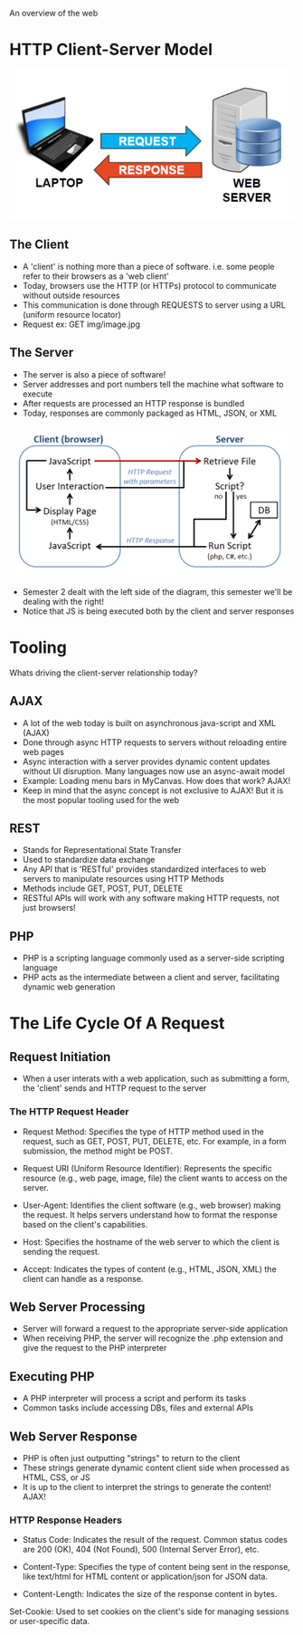 An overview of the web
# HTTP Client-Server Model
![client-server.png](client-server.png)
## The Client
- A 'client' is nothing more than a piece of software. i.e. some people refer to their browsers as a 'web client'
- Today, browsers use the HTTP (or HTTPs) protocol to communicate without outside resources
- This communication is done through REQUESTS to server using a URL (uniform resource locator)
- Request ex: GET img/image.jpg

## The Server
- The server is also a piece of software!
- Server addresses and port numbers tell the machine what software to execute
- After requests are processed an HTTP response is bundled
- Today, responses are commonly packaged as HTML, JSON, or XML

![client-server2.png](client-server2.png)

- Semester 2 dealt with the left side of the diagram, this semester we'll be dealing with the right!
- Notice that JS is being executed both by the client and server responses
#  Tooling
Whats driving the client-server relationship today?
## AJAX

- A lot of the web today is built on asynchronous java-script and XML (AJAX)
- Done through async HTTP requests to servers without reloading entire web pages
- Async interaction with a server provides dynamic content updates without UI disruption. Many languages now use an async-await model 
- Example: Loading menu bars in MyCanvas. How does that work? AJAX! 
- Keep in mind that the async concept is not exclusive to AJAX! But it is the most popular tooling used for the web

## REST
- Stands for Representational State Transfer
- Used to standardize data exchange
- Any API that is 'RESTful' provides standardized interfaces to web servers to manipulate resources using HTTP Methods
- Methods include GET, POST, PUT, DELETE
- RESTful APIs will work with any software making HTTP requests, not just browsers!

## PHP
- PHP is a scripting language commonly used as a server-side scripting language
- PHP acts as the intermediate between a client and server, facilitating dynamic web generation 

# The Life Cycle Of A Request

## Request Initiation

- When a user interats with a web application, such as submitting a form, the 'client' sends and HTTP request to the server
### The HTTP Request Header

- Request Method: Specifies the type of HTTP method used in the request, such as GET, POST, PUT, DELETE, etc. For example, in a form submission, the method might be POST.

 - Request URI (Uniform Resource Identifier): Represents the specific resource (e.g., web page, image, file) the client wants to access on the server.

- User-Agent: Identifies the client software (e.g., web browser) making the request. It helps servers understand how to format the response based on the client's capabilities.

- Host: Specifies the hostname of the web server to which the client is sending the request.

- Accept: Indicates the types of content (e.g., HTML, JSON, XML) the client can handle as a response.

## Web Server Processing

- Server will forward a request to the appropriate server-side application
- When receiving PHP, the server will recognize the .php extension and give the request to the PHP interpreter

## Executing PHP 

- A PHP interpreter will process a script and perform its tasks
- Common tasks include accessing DBs, files and external APIs

## Web Server Response

 - PHP is often just outputting "strings" to return to the client
- These strings generate dynamic content client side when processed as HTML, CSS, or JS
- It is up to the client to interpret the strings to generate the content! AJAX!
### HTTP Response Headers

- Status Code: Indicates the result of the request. Common status codes are 200 (OK), 404 (Not Found), 500 (Internal Server Error), etc.

- Content-Type: Specifies the type of content being sent in the response, like text/html for HTML content or application/json for JSON data.

- Content-Length: Indicates the size of the response content in bytes.

Set-Cookie: Used to set cookies on the client's side for managing sessions or user-specific data.



